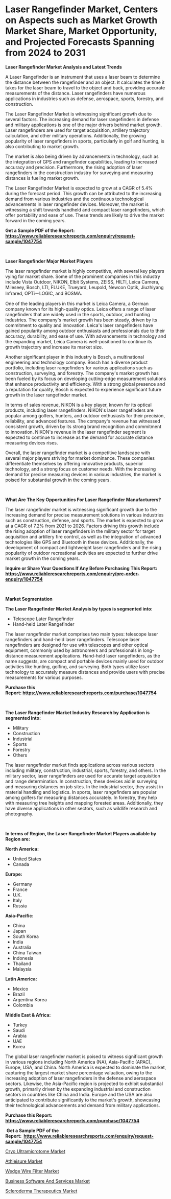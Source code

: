 <p><h1>Laser Rangefinder Market, Centers on Aspects such as Market Growth Market Share, Market Opportunity, and Projected Forecasts Spanning from 2024 to 2031</h1></p><p><strong>Laser Rangefinder Market Analysis and Latest Trends</strong></p>
<p><p>A Laser Rangefinder is an instrument that uses a laser beam to determine the distance between the rangefinder and an object. It calculates the time it takes for the laser beam to travel to the object and back, providing accurate measurements of the distance. Laser rangefinders have numerous applications in industries such as defense, aerospace, sports, forestry, and construction.</p><p>The Laser Rangefinder Market is witnessing significant growth due to several factors. The increasing demand for laser rangefinders in defense and military applications is one of the major drivers behind market growth. Laser rangefinders are used for target acquisition, artillery trajectory calculation, and other military operations. Additionally, the growing popularity of laser rangefinders in sports, particularly in golf and hunting, is also contributing to market growth.</p><p>The market is also being driven by advancements in technology, such as the integration of GPS and rangefinder capabilities, leading to increased accuracy and precision. Furthermore, the rising adoption of laser rangefinders in the construction industry for surveying and measuring distances is fueling market growth.</p><p>The Laser Rangefinder Market is expected to grow at a CAGR of 5.4% during the forecast period. This growth can be attributed to the increasing demand from various industries and the continuous technological advancements in laser rangefinder devices. Moreover, the market is witnessing a shift towards handheld and compact laser rangefinders, which offer portability and ease of use. These trends are likely to drive the market forward in the coming years.</p></p>
<p><strong>Get a Sample PDF of the Report:&nbsp; <a href="https://www.reliableresearchreports.com/enquiry/request-sample/1047754">https://www.reliableresearchreports.com/enquiry/request-sample/1047754</a></strong></p>
<p>&nbsp;</p>
<p><strong>Laser Rangefinder Major Market Players</strong></p>
<p><p>The laser rangefinder market is highly competitive, with several key players vying for market share. Some of the prominent companies in this industry include Vista Outdoor, NIKON, Elbit Systems, ZEISS, HILTI, Leica Camera, Mileseey, Bosch, LTI, FLUKE, Trueyard, Leupold, Newcon Optik, Jiuzhiyang Infrared, OPTi－LOGIC, and BOSMA.</p><p>One of the leading players in this market is Leica Camera, a German company known for its high-quality optics. Leica offers a range of laser rangefinders that are widely used in the sports, outdoor, and hunting industries. The company's market growth has been steady, driven by its commitment to quality and innovation. Leica's laser rangefinders have gained popularity among outdoor enthusiasts and professionals due to their accuracy, durability, and ease of use. With advancements in technology and the expanding market, Leica Camera is well-positioned to continue its growth trajectory and increase its market size.</p><p>Another significant player in this industry is Bosch, a multinational engineering and technology company. Bosch has a diverse product portfolio, including laser rangefinders for various applications such as construction, surveying, and forestry. The company's market growth has been fueled by its focus on developing cutting-edge measurement solutions that enhance productivity and efficiency. With a strong global presence and a reputation for quality, Bosch is expected to experience significant future growth in the laser rangefinder market.</p><p>In terms of sales revenue, NIKON is a key player, known for its optical products, including laser rangefinders. NIKON's laser rangefinders are popular among golfers, hunters, and outdoor enthusiasts for their precision, reliability, and advanced features. The company's revenue has witnessed consistent growth, driven by its strong brand recognition and commitment to innovation. NIKON's revenue in the laser rangefinder segment is expected to continue to increase as the demand for accurate distance measuring devices rises.</p><p>Overall, the laser rangefinder market is a competitive landscape with several major players striving for market dominance. These companies differentiate themselves by offering innovative products, superior technology, and a strong focus on customer needs. With the increasing demand for precise measuring devices in various industries, the market is poised for substantial growth in the coming years.</p></p>
<p>&nbsp;</p>
<p><strong>What Are The Key Opportunities For Laser Rangefinder Manufacturers?</strong></p>
<p><p>The laser rangefinder market is witnessing significant growth due to the increasing demand for precise measurement solutions in various industries such as construction, defense, and sports. The market is expected to grow at a CAGR of 7.2% from 2021 to 2026. Factors driving this growth include the rising adoption of laser rangefinders in the military sector for target acquisition and artillery fire control, as well as the integration of advanced technologies like GPS and Bluetooth in these devices. Additionally, the development of compact and lightweight laser rangefinders and the rising popularity of outdoor recreational activities are expected to further drive market growth in the coming years.</p></p>
<p><strong>Inquire or Share Your Questions If Any Before Purchasing This Report: <a href="https://www.reliableresearchreports.com/enquiry/pre-order-enquiry/1047754">https://www.reliableresearchreports.com/enquiry/pre-order-enquiry/1047754</a></strong></p>
<p>&nbsp;</p>
<p><strong>Market Segmentation</strong></p>
<p><strong>The Laser Rangefinder Market Analysis by types is segmented into:</strong></p>
<p><ul><li>Telescope Later Rangefinder</li><li>Hand-held Later Rangefinder</li></ul></p>
<p><p>The laser rangefinder market comprises two main types: telescope laser rangefinders and hand-held laser rangefinders. Telescope laser rangefinders are designed for use with telescopes and other optical equipment, commonly used by astronomers and professionals in long-distance measurement applications. Hand-held laser rangefinders, as the name suggests, are compact and portable devices mainly used for outdoor activities like hunting, golfing, and surveying. Both types utilize laser technology to accurately measure distances and provide users with precise measurements for various purposes.</p></p>
<p><strong>Purchase this Report:&nbsp;<a href="https://www.reliableresearchreports.com/purchase/1047754">https://www.reliableresearchreports.com/purchase/1047754</a></strong></p>
<p>&nbsp;</p>
<p><strong>The Laser Rangefinder Market Industry Research by Application is segmented into:</strong></p>
<p><ul><li>Military</li><li>Construction</li><li>Industrial</li><li>Sports</li><li>Forestry</li><li>Others</li></ul></p>
<p><p>The laser rangefinder market finds applications across various sectors including military, construction, industrial, sports, forestry, and others. In the military sector, laser rangefinders are used for accurate target acquisition and range determination. In construction, these devices aid in surveying and measuring distances on job sites. In the industrial sector, they assist in material handling and logistics. In sports, laser rangefinders are popular among golfers for measuring distances accurately. In forestry, they help with measuring tree heights and mapping forested areas. Additionally, they have diverse applications in other sectors, such as wildlife research and photography.</p></p>
<p>&nbsp;</p>
<p><strong>In terms of Region, the Laser Rangefinder Market Players available by Region are:</strong></p>
<p>
    <p> <strong> North America: </strong>
        <ul>
            <li>United States</li>
            <li>Canada</li>
        </ul>
        </p> 
    <p> <strong> Europe: </strong>
        <ul>
            <li>Germany</li>
            <li>France</li>
            <li>U.K.</li>
            <li>Italy</li>
            <li>Russia</li>
        </ul>
        </p> 
    <p> <strong> Asia-Pacific: </strong>
        <ul>
            <li>China</li>
            <li>Japan</li>
            <li>South Korea</li>
            <li>India</li>
            <li>Australia</li>
            <li>China Taiwan</li>
            <li>Indonesia</li>
            <li>Thailand</li>
            <li>Malaysia</li>
        </ul>
        </p> 
    <p> <strong> Latin America: </strong>
        <ul>
            <li>Mexico</li>
            <li>Brazil</li>
            <li>Argentina Korea</li>
            <li>Colombia</li>
        </ul>
        </p> 
    <p> <strong> Middle East & Africa: </strong>
        <ul>
            <li>Turkey</li>
            <li>Saudi</li>
            <li>Arabia</li>
            <li>UAE</li>
            <li>Korea</li>
        </ul>
    </p>
    </p>
<p><p>The global laser rangefinder market is poised to witness significant growth in various regions including North America (NA), Asia-Pacific (APAC), Europe, USA, and China. North America is expected to dominate the market, capturing the largest market share percentage valuation, owing to the increasing adoption of laser rangefinders in the defense and aerospace sectors. Likewise, the Asia-Pacific region is projected to exhibit substantial growth, primarily driven by the expanding industrial and construction sectors in countries like China and India. Europe and the USA are also anticipated to contribute significantly to the market's growth, showcasing their technological advancements and demand from military applications.</p></p>
<p><strong>Purchase this Report: <a href="https://www.reliableresearchreports.com/purchase/1047754">https://www.reliableresearchreports.com/purchase/1047754</a></strong></p>
<p>&nbsp;<strong>Get a Sample PDF of the Report:&nbsp;&nbsp;<a href="https://www.reliableresearchreports.com/enquiry/request-sample/1047754">https://www.reliableresearchreports.com/enquiry/request-sample/1047754</a></strong></p>
<p><strong></strong></p>
<p><p><a href="https://github.com/Chiragrp26/Market-Research-Report-List-2/blob/main/cryo-ultramicrotome-market.md">Cryo Ultramicrotome Market</a></p><p><a href="https://medium.com/@jessicaholland33/athleisure-market-share-evolution-and-market-growth-trends-2023-2030-4745a86536ef">Athleisure Market</a></p><p><a href="https://github.com/AKSHATREPORTPRIME/Market-Research-Report-List-2/blob/main/wedge-wire-filter-market.md">Wedge Wire Filter Market</a></p><p><a href="https://medium.com/@jessicaholland33/decoding-business-software-and-services-market-metrics-market-share-trends-and-growth-patterns-371d209ead67">Business Software And Services Market</a></p><p><a href="https://medium.com/@jessicaholland33/decoding-scleroderma-therapeutics-market-metrics-market-share-trends-and-growth-patterns-b61fdf623333">Scleroderma Therapeutics Market</a></p></p>